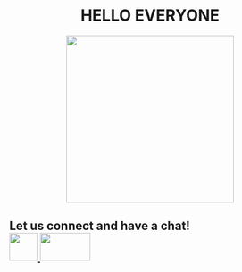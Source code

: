<!DOCTYPE html>
<html>
 <head>
  <h1><center> HELLO EVERYONE </center></h1>
  </head>
  <body>
   <p align=center>
<img src="https://i.pinimg.com/736x/8c/fb/3d/8cfb3da600bd39ea7a591608f3b3660d.jpg"   height="300px"
      width="300px" >
   </p>
   <h2 text-align= center> Let us connect and have a chat!
    <br>
    <a href="www.linkedin.com/in/adithimanesh"><img src="https://upload.wikimedia.org/wikipedia/commons/thumb/c/ca/LinkedIn_logo_initials.png/800px-LinkedIn_logo_initials.png" height="50px" width="50px" >
   <a href="mailto:adithimanesh@gmail.com"><img src="https://1000logos.net/wp-content/uploads/2021/05/Gmail-logo.png" height="50px" width="90px"></a>
   </h2>
  </body>
</html>
